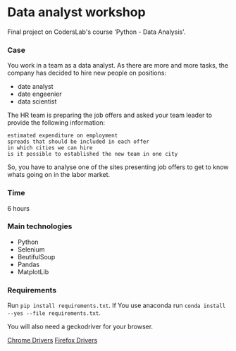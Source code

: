 # Data analyst workshop

Final project on CodersLab's course 'Python - Data Analysis'.

### Case

You work in a team as a data analyst. As there are more and more tasks, the company has decided to hire new people on positions:

- date analyst
- date engeenier
- data scientist

The HR team is preparing the job offers and asked your team leader to provide the following information:

    estimated expenditure on employment
    spreads that should be included in each offer
    in which cities we can hire
    is it possible to established the new team in one city

So, you have to analyse one of the sites presenting job offers to get to know whats going on in the labor market.

### Time

6 hours

### Main technologies

- Python
- Selenium
- BeutifulSoup
- Pandas
- MatplotLib

### Requirements

Run `pip install requirements.txt`. If You use anaconda run `conda install --yes --file requirements.txt`.

You will also need a geckodriver for your browser.

[Chrome Drivers](https://chromedriver.chromium.org/downloads)
[Firefox Drivers](https://github.com/mozilla/geckodriver/releases)

